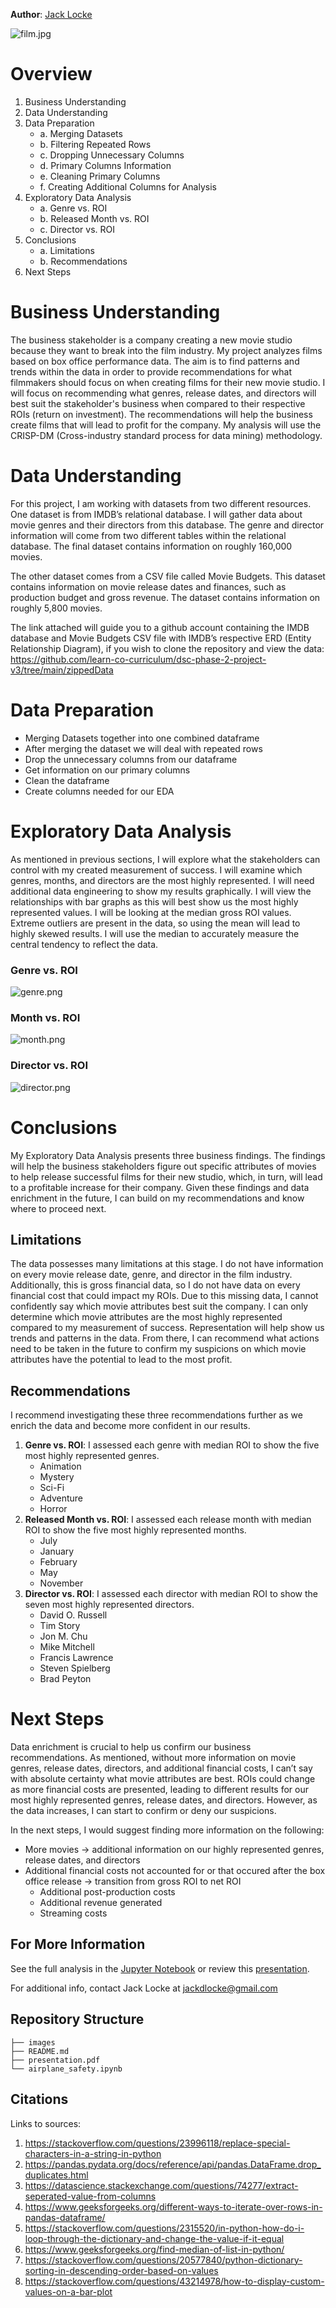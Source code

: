 **Author**: [Jack Locke](mailto:jackdlocke@gmail.com)

![film.jpg](./images/film.jpg)

# Overview
1. Business Understanding
2. Data Understanding
3. Data Preparation
    * a. Merging Datasets
    * b. Filtering Repeated Rows
    * c. Dropping Unnecessary Columns
    * d. Primary Columns Information
    * e. Cleaning Primary Columns
    * f. Creating Additional Columns for Analysis
4. Exploratory Data Analysis
    * a. Genre vs. ROI
    * b. Released Month vs. ROI
    * c. Director vs. ROI
5. Conclusions
    * a. Limitations
    * b. Recommendations
6. Next Steps

# Business Understanding
The business stakeholder is a company creating a new movie studio because they want to break into the film industry. My project analyzes films based on box office performance data. The aim is to find patterns and trends within the data in order to provide recommendations for what filmmakers should focus on when creating films for their new movie studio. I will focus on recommending what genres, release dates, and directors will best suit the stakeholder's business when compared to their respective ROIs (return on investment). The recommendations will help the business create films that will lead to profit for the company. My analysis will use the CRISP-DM (Cross-industry standard process for data mining) methodology. 

# Data Understanding
For this project, I am working with datasets from two different resources. One dataset is from IMDB’s relational database. I will gather data about movie genres and their directors from this database. The genre and director information will come from two different tables within the relational database. The final dataset contains information on roughly 160,000 movies. 

The other dataset comes from a CSV file called Movie Budgets. This dataset contains information on movie release dates and finances, such as production budget and gross revenue. The dataset contains information on roughly 5,800 movies. 

The link attached will guide you to a github account containing the IMDB database and Movie Budgets CSV file with IMDB’s respective ERD (Entity Relationship Diagram), if you wish to clone the repository and view the data: https://github.com/learn-co-curriculum/dsc-phase-2-project-v3/tree/main/zippedData

# Data Preparation
* Merging Datasets together into one combined dataframe
* After merging the dataset we will deal with repeated rows
* Drop the unnecessary columns from our dataframe
* Get information on our primary columns
* Clean the dataframe
* Create columns needed for our EDA

# Exploratory Data Analysis
As mentioned in previous sections, I will explore what the stakeholders can control with my created measurement of success. I will examine which genres, months, and directors are the most highly represented. I will need additional data engineering to show my results graphically. I will view the relationships with bar graphs as this will best show us the most highly represented values. I will be looking at the median gross ROI values. Extreme outliers are present in the data, so using the mean will lead to highly skewed results. I will use the median to accurately measure the central tendency to reflect the data. 

### Genre vs. ROI
![genre.png](./images/genre.png)
### Month vs. ROI
![month.png](./images/month.png)
### Director vs. ROI
![director.png](./images/director.png)

# Conclusions
My Exploratory Data Analysis presents three business findings. The findings will help the business stakeholders figure out specific attributes of movies to help release successful films for their new studio, which, in turn, will lead to a profitable increase for their company. Given these findings and data enrichment in the future, I can build on my recommendations and know where to proceed next. 

## Limitations
The data possesses many limitations at this stage. I do not have information on every movie release date, genre, and director in the film industry. Additionally, this is gross financial data, so I do not have data on every financial cost that could impact my ROIs. Due to this missing data, I cannot confidently say which movie attributes best suit the company. I can only determine which movie attributes are the most highly represented compared to my measurement of success. Representation will help show us trends and patterns in the data. From there, I can recommend what actions need to be taken in the future to confirm my suspicions on which movie attributes have the potential to lead to the most profit.


## Recommendations
I recommend investigating these three recommendations further as we enrich the data and become more confident in our results. 
1. **Genre vs. ROI**: I assessed each genre with median ROI to show the five most highly represented genres. 
    * Animation
    * Mystery
    * Sci-Fi
    * Adventure
    * Horror
2. **Released Month vs. ROI**: I assessed each release month with median ROI to show the five most highly represented months.
    * July
    * January
    * February
    * May
    * November
3. **Director vs. ROI**: I assessed each director with median ROI to show the seven most highly represented directors. 
    * David O. Russell
    * Tim Story
    * Jon M. Chu
    * Mike Mitchell
    * Francis Lawrence
    * Steven Spielberg
    * Brad Peyton


# Next Steps
Data enrichment is crucial to help us confirm our business recommendations. As mentioned, without more information on movie genres, release dates, directors, and additional financial costs, I can’t say with absolute certainty what movie attributes are best. ROIs could change as more financial costs are presented, leading to different results for our most highly represented genres, release dates, and directors. However, as the data increases, I can start to confirm or deny our suspicions. 

In the next steps, I would suggest finding more information on the following:
* More movies → additional information on our highly represented genres, release dates, and directors
* Additional financial costs not accounted for or that occured after the box office release → transition from gross ROI to net ROI
    * Additional post-production costs
    * Additional revenue generated
    * Streaming costs

## For More Information

See the full analysis in the [Jupyter Notebook](notebook.ipynb) or review this [presentation](movie_analysis_presentation.pdf).

For additional info, contact Jack Locke at [jackdlocke@gmail.com](mailto:jackdlocke@gmail.com)

## Repository Structure

```
├── images
├── README.md
├── presentation.pdf
└── airplane_safety.ipynb
```
## Citations

Links to sources:
1. https://stackoverflow.com/questions/23996118/replace-special-characters-in-a-string-in-python
2. https://pandas.pydata.org/docs/reference/api/pandas.DataFrame.drop_duplicates.html
3. https://datascience.stackexchange.com/questions/74277/extract-seperated-value-from-columns
4. https://www.geeksforgeeks.org/different-ways-to-iterate-over-rows-in-pandas-dataframe/
5. https://stackoverflow.com/questions/2315520/in-python-how-do-i-loop-through-the-dictionary-and-change-the-value-if-it-equal
6. https://www.geeksforgeeks.org/find-median-of-list-in-python/
7. https://stackoverflow.com/questions/20577840/python-dictionary-sorting-in-descending-order-based-on-values
8. https://stackoverflow.com/questions/43214978/how-to-display-custom-values-on-a-bar-plot



